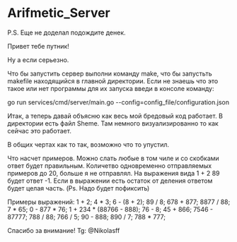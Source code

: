 # Arifmetic_Server

P.S. Еще не доделал подождите денек.

Привет тебе путник!

Ну а если серьезно.

Что бы запустить сервер выполни команду make, что бы запустьть makefile находящийся в главной директории. Если не знаешь что это такое или нет программы для их запуска введи в консоле команду:

go run services/cmd/server/main.go --config=config_file/configuration.json 

Итак, а теперь давай объясню как весь мой бредовый код работает.
В директории есть файл Sheme. Там немного визуализированно то как сейчас это работает.

В общих чертах как то так, возможно что то упустил.

Что насчет примеров. Можно слать любые в том чиле и со скобками ответ будет правильным. Количетво одновременно отправляемых примеров до 20, больше я не отправлял. На выражения вида 1 + 2 89 будет ответ -1. Если в выражении есть остаток от деления ответом будет целая часть. (Ps. Надо будет пофиксить)

Примеры выражений:
1 + 2;
4 * 3;
6 - (8 + 2);
89 / 8;
678 + 877; 
8877 / 88;
7 * 65;
0 - 877 * 76;
1 + 234 * (88766 - 888); 
76 - 8;
45 + 866; 
7546 - 87777; 
788 / 88;
766 / 5;
90 - 888; 
890 / 7;
788 * 777;

Спасибо за внимание! 
Tg: @Nikolasff
